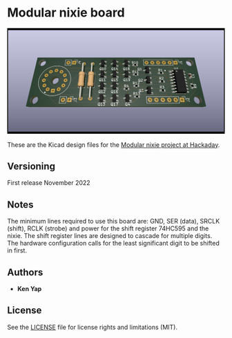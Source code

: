 # Modular nixie board

![modularnixie-front.jpg](modularnixie-front.jpg)

These are the Kicad design files for the [Modular nixie project at Hackaday](https://hackaday.io/project/188427-modularnixie).

## Versioning

First release November 2022

## Notes

The minimum lines required to use this board are: GND, SER (data), SRCLK (shift), RCLK (strobe) and power for the shift register 74HC595 and the nixie. The shift register lines are designed to cascade for multiple digits. The hardware configuration calls for the least significant digit to be shifted in first.

## Authors

* **Ken Yap**

## License

See the [LICENSE](LICENSE.md) file for license rights and limitations (MIT).
